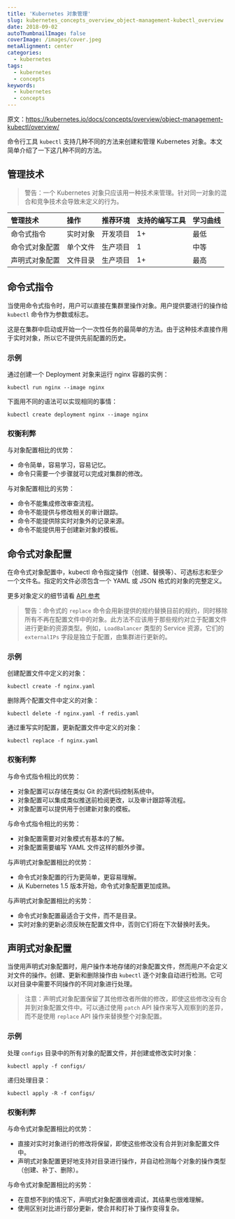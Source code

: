 ```yaml
---
title: 'Kubernetes 对象管理'
slug: kubernetes_concepts_overview_object-management-kubectl_overview
date: 2018-09-02
autoThumbnailImage: false
coverImage: /images/cover.jpeg
metaAlignment: center
categories:
  - kubernetes
tags:
  - kubernetes
  - concepts
keywords:
  - kubernetes
  - concepts
---
```


原文：https://kubernetes.io/docs/concepts/overview/object-management-kubectl/overview/

命令行工具 `kubectl` 支持几种不同的方法来创建和管理 Kubernetes 对象。本文简单介绍了一下这几种不同的方法。

<!--more-->

## 管理技术

> 警告：一个 Kubernetes 对象只应该用一种技术来管理。针对同一对象的混合和竞争技术会导致未定义的行为。

| 管理技术       | 操作     | 推荐环境 | 支持的编写工具 | 学习曲线 |
| :------------- | :------- | :------- | :------------- | :------- |
| 命令式指令     | 实时对象 | 开发项目 | 1+             | 最低     |
| 命令式对象配置 | 单个文件 | 生产项目 | 1              | 中等     |
| 声明式对象配置 | 文件目录 | 生产项目 | 1+             | 最高     |

## 命令式指令

当使用命令式指令时，用户可以直接在集群里操作对象。用户提供要进行的操作给 `kubectl` 命令作为参数或标志。

这是在集群中启动或开始一个一次性任务的最简单的方法。由于这种技术直接作用于实时对象，所以它不提供先前配置的历史。

### 示例

通过创建一个 Deployment 对象来运行 nginx 容器的实例：

```shell
kubectl run nginx --image nginx
```

下面用不同的语法可以实现相同的事情：

```shell
kubectl create deployment nginx --image nginx
```

### 权衡利弊

与对象配置相比的优势：

- 命令简单，容易学习，容易记忆。
- 命令只需要一个步骤就可以完成对集群的修改。

与对象配置相比的劣势：

- 命令不能集成修改审查流程。
- 命令不能提供与修改相关的审计跟踪。
- 命令不能提供除实时对象外的记录来源。
- 命令不能提供用于创建新对象的模板。

## 命令式对象配置

在命令式对象配置中，kubectl 命令指定操作（创建、替换等）、可选标志和至少一个文件名。指定的文件必须包含一个 YAML 或 JSON 格式的对象的完整定义。

更多对象定义的细节请看 [API 参考](https://kubernetes.io/docs/reference/generated/kubernetes-api/v1.11/)

> 警告：命令式的 `replace` 命令会用新提供的规约替换目前的规约，同时移除所有不再在配置文件中的对象。此方法不应该用于那些规约对立于配置文件进行更新的资源类型。例如，`LoadBalancer` 类型的 Service 资源，它们的 `externalIPs` 字段是独立于配置，由集群进行更新的。

### 示例

创建配置文件中定义的对象：

```shell
kubectl create -f nginx.yaml
```

删除两个配置文件中定义的对象：

```shell
kubectl delete -f nginx.yaml -f redis.yaml
```

通过重写实时配置，更新配置文件中定义的对象：

```shell
kubectl replace -f nginx.yaml
```

### 权衡利弊

与命令式指令相比的优势：

- 对象配置可以存储在类似 Git 的源代码控制系统中。
- 对象配置可以集成类似推送前检阅更改，以及审计跟踪等流程。
- 对象配置可以提供用于创建新对象的模板。

与命令式指令相比的劣势：

- 对象配置需要对对象模式有基本的了解。
- 对象配置需要编写 YAML 文件这样的额外步骤。

与声明式对象配置相比的优势：

- 命令式对象配置的行为更简单，更容易理解。
- 从 Kubernetes 1.5 版本开始，命令式对象配置更加成熟。

与声明式对象配置相比的劣势：

- 命令式对象配置最适合于文件，而不是目录。
- 实时对象的更新必须反映在配置文件中，否则它们将在下次替换时丢失。

## 声明式对象配置

当使用声明式对象配置时，用户操作本地存储的对象配置文件，然而用户不会定义对文件的操作。创建、更新和删除操作由 `kubectl` 逐个对象自动进行检测。它可以对目录中需要不同操作的不同对象进行处理。

> 注意：声明式对象配置保留了其他修改者所做的修改，即使这些修改没有合并到对象配置文件中。可以通过使用 `patch` API 操作来写入观察到的差异，而不是使用 `replace` API 操作来替换整个对象配置。

### 示例

处理 `configs` 目录中的所有对象的配置文件，并创建或修改实时对象：

```shell
kubectl apply -f configs/
```

递归处理目录：

```shell
kubectl apply -R -f configs/
```

### 权衡利弊

与命令式对象配置相比的优势：

- 直接对实时对象进行的修改将保留，即使这些修改没有合并到对象配置文件中。
- 声明式对象配置更好地支持对目录进行操作，并自动检测每个对象的操作类型（创建、补丁、删除）。

与命令式对象配置相比的劣势：

- 在意想不到的情况下，声明式对象配置很难调试，其结果也很难理解。
- 使用区别对比进行部分更新，使合并和打补丁操作变得复杂。
